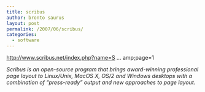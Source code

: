 ```yaml
---
title: scribus
author: bronto saurus
layout: post
permalink: /2007/06/scribus/
categories:
  - software
---
```

<a href="http://www.scribus.net/index.php?name=Sections&#038;req=viewarticle&#038;artid=2&#038;page=1" target="_blank" >http://www.scribus.net/index.php?name=S &#8230; amp;page=1</a>

*Scribus is an open-source program that brings award-winning professional page layout to Linux/Unix, MacOS X, OS/2 and Windows desktops with a combination of &#8220;press-ready&#8221; output and new approaches to page layout.*